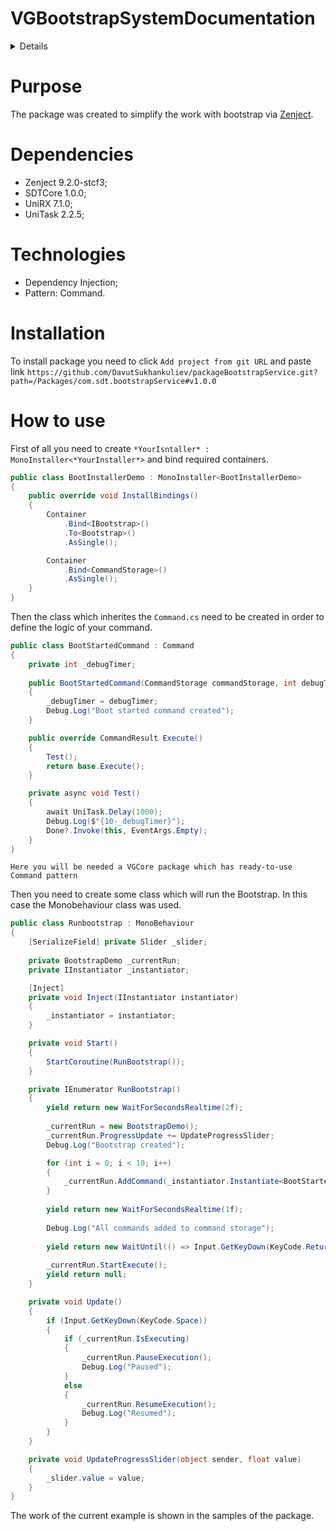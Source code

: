 # VGBootstrapSystemDocumentation
<details><summary>Details</summary>

##### 1. Purpose
##### 2. Dependencies
##### 3. Technologies
##### 4. Installation
##### 5. How to use

</details>

# Purpose
The package was created to simplify the work with bootstrap via [Zenject](https://github.com/modesttree/Zenject).

# Dependencies

- Zenject 9.2.0-stcf3;
- SDTCore 1.0.0;
- UniRX 7.1.0;
- UniTask 2.2.5;

# Technologies

- Dependency Injection;
- Pattern: Command.

# Installation

To install package you need to click `Add project from git URL` and paste link `https://github.com/DavutSukhankuliev/packageBootstrapService.git?path=/Packages/com.sdt.bootstrapService#v1.0.0`

# How to use

First of all you need to create `*YourIsntaller* : MonoInstaller<*YourInstaller*>` and bind required containers.

```c#
public class BootInstallerDemo : MonoInstaller<BootInstallerDemo>
{
    public override void InstallBindings()
    {
        Container
            .Bind<IBootstrap>()
            .To<Bootstrap>()
            .AsSingle();

        Container
            .Bind<CommandStorage>()
            .AsSingle();
    }
}
```

Then the class which inherites the `Command.cs` need to be created in order to define the logic of your command.

```c#
public class BootStartedCommand : Command
{
    private int _debugTimer;
    
    public BootStartedCommand(CommandStorage commandStorage, int debugTimer) : base(commandStorage)
    {
        _debugTimer = debugTimer;
        Debug.Log("Boot started command created");
    }

    public override CommandResult Execute()
    {
        Test();
        return base.Execute();
    }

    private async void Test()
    {
        await UniTask.Delay(1000);
        Debug.Log($"{10-_debugTimer}");
        Done?.Invoke(this, EventArgs.Empty);
    }
}
```
    Here you will be needed a VGCore package which has ready-to-use Command pattern

Then you need to create some class which will run the Bootstrap. In this case the Monobehaviour class was used.

```c#
public class Runbootstrap : MonoBehaviour
{
    [SerializeField] private Slider _slider;
    
    private BootstrapDemo _currentRun;
    private IInstantiator _instantiator;

    [Inject]
    private void Inject(IInstantiator instantiator)
    {
        _instantiator = instantiator;
    }

    private void Start()
    {
        StartCoroutine(RunBootstrap());
    }

    private IEnumerator RunBootstrap()
    {
        yield return new WaitForSecondsRealtime(2f);
        
        _currentRun = new BootstrapDemo();
        _currentRun.ProgressUpdate += UpdateProgressSlider;
        Debug.Log("Bootstrap created");

        for (int i = 0; i < 10; i++)
        {
            _currentRun.AddCommand(_instantiator.Instantiate<BootStartedCommand>(new object[]{i}));
        }
        
        yield return new WaitForSecondsRealtime(1f);
        
        Debug.Log("All commands added to command storage");
        
        yield return new WaitUntil(() => Input.GetKeyDown(KeyCode.Return));
        
        _currentRun.StartExecute();
        yield return null;
    }

    private void Update()
    {
        if (Input.GetKeyDown(KeyCode.Space))
        {
            if (_currentRun.IsExecuting)
            {
                _currentRun.PauseExecution();
                Debug.Log("Paused");
            }
            else
            {
                _currentRun.ResumeExecution();
                Debug.Log("Resumed");
            }
        }
    }

    private void UpdateProgressSlider(object sender, float value)
    {
        _slider.value = value;
    }
}
```

The work of the current example is shown in the samples of the package.